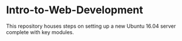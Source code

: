 # Intro-to-Web-Development
This repository houses steps on setting up a new Ubuntu 16.04 server complete with key modules.

